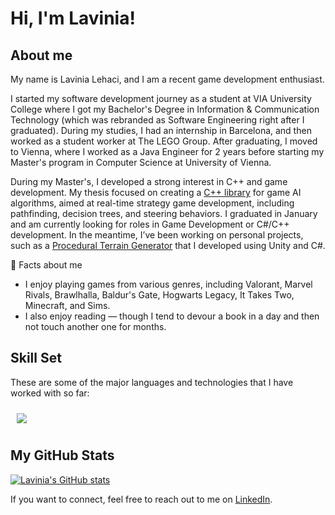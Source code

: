 # Hi, I'm Lavinia!

## About me
My name is Lavinia Lehaci, and I am a recent game development enthusiast. 

I started my software development journey as a student at VIA University College where I got my Bachelor's Degree in Information & Communication Technology (which was rebranded as Software Engineering right after I graduated). During my studies, I had an internship in Barcelona, and then worked as a student worker at The LEGO Group. After graduating, I moved to Vienna, where I worked as a Java Engineer for 2 years before starting my Master's program in Computer Science at University of Vienna. 

During my Master's, I developed a strong interest in C++ and game development. My thesis focused on creating a [C++ library](https://github.com/lavinia-lehaci/ViennaGameAILibrary) for game AI algorithms, aimed at real-time strategy game development, including pathfinding, decision trees, and steering behaviors. I graduated in January and am currently looking for roles in Game Development or C#/C++ development. In the meantime, I’ve been working on personal projects, such as a [Procedural Terrain Generator](https://github.com/lavinia-lehaci/Procedural-Terrain-Generator) that I developed using Unity and C#.

👾 Facts about me
- I enjoy playing games from various genres, including Valorant, Marvel Rivals, Brawlhalla, Baldur's Gate, Hogwarts Legacy, It Takes Two, Minecraft, and Sims.
- I also enjoy reading — though I tend to devour a book in a day and then not touch another one for months.

## Skill Set
These are some of the major languages and technologies that I have worked with so far:
<p>
  <a href="https://skillicons.dev">
    <img style="margin: 10px"src="https://skillicons.dev/icons?i=cs,cpp,java,py,js,unity,docker,github,git,visualstudio,vscode,idea&perline=13"/> 
  </a>
</p>

## My GitHub Stats
[![Lavinia's GitHub stats](https://github-readme-stats.vercel.app/api?username=lavinia-lehaci)](https://github.com/lavinia-lehaci/github-readme-stats)

If you want to connect, feel free to reach out to me on [LinkedIn](https://www.linkedin.com/in/lehacilavinia/).

